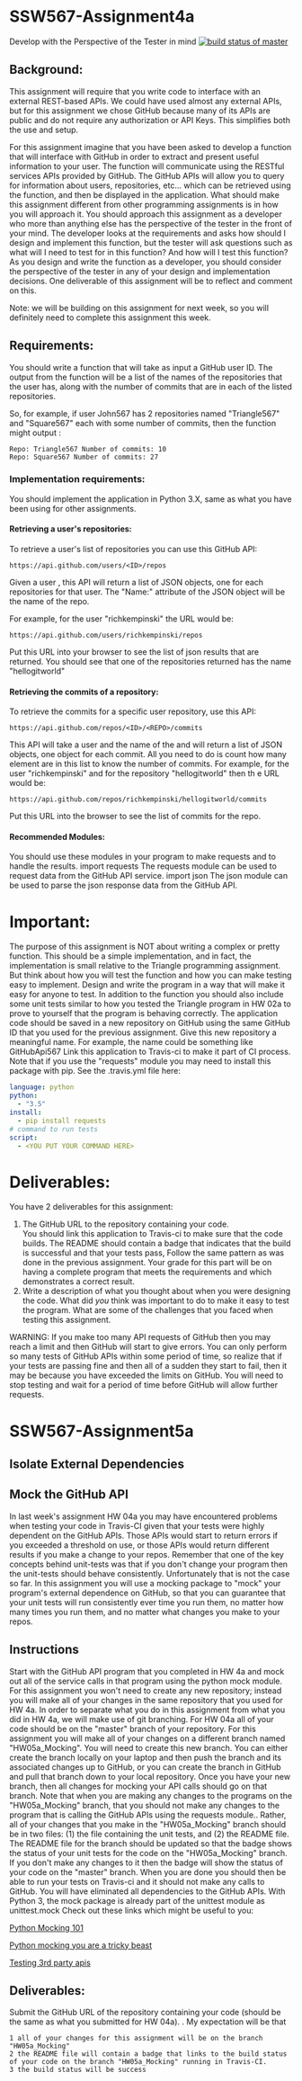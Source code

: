 # SSW567-Assignment4a
Develop with the Perspective of the Tester in mind
[![build status of master](https://travis-ci.org/rpatel1291/SSW567-Assignment4a.svg?branch=master)](https://travis-ci.org/rpatel1291/SSW567-Assignment4a)


## Background:
This assignment will require that you write code to interface with an external REST-based APIs.   We could have used almost any external APIs, but for this assignment we chose GitHub because many of its APIs are public and do not require any authorization or API Keys.   This simplifies both the use and setup.

For this assignment imagine that you have been asked to develop a function that will interface with GitHub in order to extract and present useful information to your user. The function will communicate using the RESTful services APIs provided by GitHub. The GitHub APIs will allow you to query for information about users, repositories, etc... which can be retrieved using the function, and then be displayed in the application.
What should make this assignment different from other programming assignments is in how you will approach it.  You should approach this assignment as a developer who more than anything else has the perspective of the tester in the front of your mind. 
The developer looks at the requirements and asks how should I design and implement this function, but the tester will ask questions such as what will I need to test for in this function?  And how will I test this function?   As you design and write the function as a developer, you should consider the perspective of the tester in any of your design and implementation decisions.   One deliverable of this assignment will be to reflect and comment on this.

Note:  we will be building on this assignment for next week, so you will definitely need to complete this assignment this week.

## Requirements:
You should write a function that will take as input a GitHub user ID. 
The output from the function will be a list of the names of the repositories that the user has, along with the number of commits that are in each of the listed repositories.

So, for example, if user John567 has 2 repositories named "Triangle567" and "Square567" each with some number of commits, then the function might output :
```
Repo: Triangle567 Number of commits: 10
Repo: Square567 Number of commits: 27
```
### Implementation requirements:

You should implement the application in Python 3.X, same as what you have been using for other assignments.
#### Retrieving a user's repositories:

To retrieve a user's list of repositories you can use this GitHub API:
```
https://api.github.com/users/<ID>/repos
```
Given a user <ID>, this API will return a list of JSON objects, one for each repositories for that user.  The "Name:" attribute of the JSON object will be the name of the repo.

For example, for the user "richkempinski" the URL would be:
```
https://api.github.com/users/richkempinski/repos
```
Put this URL into your browser to see the list of json results that are returned.  You should see that one of the repositories returned has the name "hellogitworld"

#### Retrieving the commits of a repository:
To retrieve the commits for a specific user repository, use this API:
```
https://api.github.com/repos/<ID>/<REPO>/commits
```
This API will take a user <ID> and the name of the <REPO> and will return a list of JSON objects, one object for each commit. All you need to do is count how many element are in this list to know the number of commits.
For example, for the user "richkempinski" and for the repository "hellogitworld" then th e URL would be:
```
https://api.github.com/repos/richkempinski/hellogitworld/commits
```
Put this URL into the browser to see the list of commits for the repo.
#### Recommended Modules:
You should use these modules in your program to make requests and to handle the results.
import requests
The requests module can be used to request data from the GitHub API service.
import json
The json module can be used to parse the json response data from the GitHub API.
# Important:
The purpose of this assignment is NOT about writing a complex or pretty function.  This should be a simple implementation, and in fact, the implementation is small relative to the Triangle programming assignment.  But think about how you will test the function and how you can make testing easy to implement. 
Design and write the program in a way that will make it easy for anyone to test.
In addition to the function you should also include some unit tests similar to how you tested the Triangle program in HW 02a to prove to yourself that the program is behaving correctly.
The application code should be saved in a new repository on GitHub using the same GitHub ID that you used for the previous assignment.   Give this new repository a meaningful name.   For example, the name could be something like GitHubApi567
Link this application to Travis-ci to make it part of CI process.
Note that if you use the "requests" module you may need to install this package with pip.
See the .travis.yml file here:
```yaml
language: python
python:
  - "3.5"
install:
  - pip install requests
# command to run tests
script:
  - <YOU PUT YOUR COMMAND HERE>
```
# Deliverables:
You have 2 deliverables for this assignment:
1. The GitHub URL to the repository containing your code.   
You should link this application to Travis-ci to make sure that the code builds.  The README should contain a badge that indicates that the build is successful and that your tests pass, Follow the same pattern as was done in the previous assignment.
Your grade for this part will be on having a complete program that meets the requirements and which demonstrates a correct result.
2. Write a description of what you thought about when you were designing the code.  What did *you* think was important to do to make it easy to test the program.  What are some of the challenges that you faced when testing this assignment.
 
WARNING:   If you make too many API requests of GitHub then you may reach a limit and then GitHub will start to give errors.   You can only perform so many tests of GitHub APIs within some period of time, so realize that if your tests are passing fine and then all of a sudden they start to fail, then it may be because you have exceeded the limits on GitHub.   You will need to stop testing and wait for a period of time before GitHub will allow further requests.



# SSW567-Assignment5a
## Isolate External Dependencies

## Mock the GitHub API
In last week's assignment HW 04a you may have encountered problems when testing your code in Travis-CI given that your tests were highly dependent on the GitHub APIs.   Those APIs would start to return errors if you exceeded a threshold on use, or those APIs would return different results if you make a change to your repos.    Remember that one of the key concepts behind unit-tests was that if you don't change your program then the unit-tests should behave consistently.  Unfortunately that is not the case so far. 
In this assignment you will use a mocking package to "mock" your program's external dependence on GitHub, so that you can guarantee that your unit tests will run consistently ever time you run them, no matter how many times you run them, and no matter what changes you make to your repos.
## Instructions
Start with the GitHub API program that you completed in HW 4a and mock out all of the service calls in that program using the python mock module.   
For this assignment you won't need to create any new repository; instead you will make all of your changes in the same repository that you used for HW 4a.   In order to separate what you do in this assignment from what you did in HW 4a, we will make use of git branching.  For HW 04a all of your code should be on the "master" branch of your repository.  For this assignment you will make all of your changes on a different branch named "HW05a_Mocking".   You will need to create this new branch.
You can either create the branch locally on your laptop and then push the branch and its associated changes up to GitHub, or you can create the branch in GitHub and pull that branch down to your local repository.    Once you have your new branch, then all changes for mocking your API calls should go on that branch.
Note that when you are making any changes to the programs on the "HW05a_Mocking" branch, that you should not make any changes to the program that is calling the GitHub APIs using the requests module..  Rather, all of your changes that you make in the "HW05a_Mocking" branch should be in two files:  (1) the file containing the unit tests, and (2) the README file.  The README file for the branch should be updated so that the badge shows the status of your unit tests for the code on the "HW05a_Mocking" branch.  If you don't make any changes to it then the badge will show the status of your code on the "master" branch.
When you are done you should then be able to run your tests on Travis-ci and it should not make any calls to GitHub.  You will have eliminated all dependencies to the GitHub APIs.
With Python 3, the mock package is already part of the unittest module as unittest.mock 
Check out these links which might be useful to you:

[Python Mocking 101](https://blog.fugue.co/2016-02-11-python-mocking-101.html) 

[Python mocking you are a tricky beast](https://medium.com/python-pandemonium/python-mocking-you-are-a-tricksy-beast-6c4a1f8d19b2)
 
[Testing 3rd party apis](https://realpython.com/blog/python/testing-third-party-apis-with-mocks/)
 
 
## Deliverables: 
Submit the GitHub URL of the repository containing your code (should be the same as what you submitted for HW 04a).  .   My expectation will be that

    1 all of your changes for this assignment will be on the branch "HW05a_Mocking"
    2 the README file will contain a badge that links to the build status of your code on the branch "HW05a_Mocking" running in Travis-CI.
    3 the build status will be success